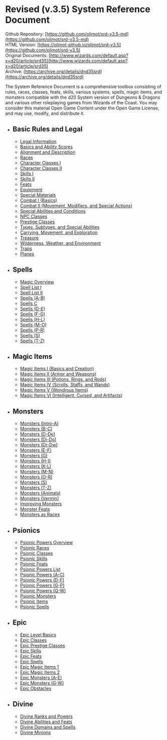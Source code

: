 # Revised (v.3.5) System Reference Document

Github Repository: [https://github.com/olimot/srd-v3.5-md](https://github.com/olimot/srd-v3.5-md)  
HTML Version: [https://olimot.github.io/olimot/srd-v3.5](https://github.com/olimot/srd-v3.5)  
Original Documents: [http://www.wizards.com/default.asp?x=d20/article/srd35](http://www.wizards.com/default.asp?x=d20/article/srd35)  
Archive: [https://archive.org/details/dnd35srd](https://archive.org/details/dnd35srd)

The System Reference Document is a comprehensive toolbox consisting of rules, races, classes, feats, skills, various systems, spells, magic items, and monsters compatible with the d20 System version of Dungeons & Dragons and various other roleplaying games from Wizards of the Coast. You may consider this material Open Game Content under the Open Game License, and may use, modify, and distribute it.

- ## Basic Rules and Legal

  - [Legal Information](basic-rules-and-legal/legal-information.md)
  - [Basics and Ability Scores](basic-rules-and-legal/basics-and-ability-scores.md)
  - [Alignment and Description](basic-rules-and-legal/alignment-and-description.md)
  - [Races](basic-rules-and-legal/races.md)
  - [Character Classes I](basic-rules-and-legal/character-classes-i.md)
  - [Character Classes II](basic-rules-and-legal/character-classes-ii.md)
  - [Skills I](basic-rules-and-legal/skills-i.md)
  - [Skills II](basic-rules-and-legal/skills-ii.md)
  - [Feats](basic-rules-and-legal/feats.md)
  - [Equipment](basic-rules-and-legal/equipment.md)
  - [Special Materials](basic-rules-and-legal/special-materials.md)
  - [Combat I (Basics)](basic-rules-and-legal/combat-i-basics.md)
  - [Combat II (Movement, Modifiers, and Special Actions)](basic-rules-and-legal/combat-ii-movement-modifiers-and-special-actions.md)
  - [Special Abilities and Conditions](basic-rules-and-legal/special-abilities-and-conditions.md)
  - [NPC Classes](basic-rules-and-legal/npc-classes.md)
  - [Prestige Classes](basic-rules-and-legal/prestige-classes.md)
  - [Types, Subtypes, and Special Abilities](basic-rules-and-legal/types-subtypes-and-special-abilities.md)
  - [Carrying, Movement, and Exploration](basic-rules-and-legal/carrying-movement-and-exploration.md)
  - [Treasure](basic-rules-and-legal/treasure.md)
  - [Wilderness, Weather, and Environment](basic-rules-and-legal/wilderness-weather-and-environment.md)
  - [Traps](basic-rules-and-legal/traps.md)
  - [Planes](basic-rules-and-legal/planes.md)

- ## Spells

  - [Magic Overview](spells/magic-overview.md)
  - [Spell List I](spells/spell-list-i.md)
  - [Spell List II](spells/spell-list-ii.md)
  - [Spells (A-B)](spells/spells-a-b.md)
  - [Spells C](spells/spells-c.md)
  - [Spells (D-E)](spells/spells-d-e.md)
  - [Spells (F-G)](spells/spells-f-g.md)
  - [Spells (H-L)](spells/spells-h-l.md)
  - [Spells (M-O)](spells/spells-m-o.md)
  - [Spells (P-R)](spells/spells-p-r.md)
  - [Spells (S)](spells/spells-s.md)
  - [Spells (T-Z)](spells/spells-t-z.md)

- ## Magic Items

  - [Magic Items I (Basics and Creation)](magic-items/magic-items-i-basics-and-creation.md)
  - [Magic Items II (Armor and Weapons)](magic-items/magic-items-ii-armor-and-weapons.md)
  - [Magic Items III (Potions, Rings, and Rods)](magic-items/magic-items-iii-potions-rings-and-rods.md)
  - [Magic Items IV (Scrolls, Staffs, and Wands)](magic-items/magic-items-iv-scrolls-staffs-and-wands.md)
  - [Magic Items V (Wondrous Items)](magic-items/magic-items-v-wondrous-items.md)
  - [Magic Items VI (Intelligent, Cursed, and Artifacts)](magic-items/magic-items-vi-intelligent-cursed-and-artifacts.md)

- ## Monsters

  - [Monsters (Intro-A)](monsters/monsters-intro-a.md)
  - [Monsters (B-C)](monsters/monsters-b-c.md)
  - [Monsters (D-De)](monsters/monsters-d-de.md)
  - [Monsters (Di-Do)](monsters/monsters-di-do.md)
  - [Monsters (Dr-Dw)](monsters/monsters-dr-dw.md)
  - [Monsters (E-F)](monsters/monsters-e-f.md)
  - [Monsters (G)](monsters/monsters-g.md)
  - [Monsters (H-I)](monsters/monsters-h-i.md)
  - [Monsters (K-L)](monsters/monsters-k-l.md)
  - [Monsters (M-N)](monsters/monsters-m-n.md)
  - [Monsters (O-R)](monsters/monsters-o-r.md)
  - [Monsters (S)](monsters/monsters-s.md)
  - [Monsters (T-Z)](monsters/monsters-t-z.md)
  - [Monsters (Animals)](monsters/monsters-animals.md)
  - [Monsters (Vermin)](monsters/monsters-vermin.md)
  - [Improving Monsters](monsters/improving-monsters.md)
  - [Monster Feats](monsters/monster-feats.md)
  - [Monsters as Races](monsters/monsters-as-races.md)

- ## Psionics

  - [Psionic Powers Overview](psionics/psionic-powers-overview.md)
  - [Psionic Races](psionics/psionic-races.md)
  - [Psionic Classes](psionics/psionic-classes.md)
  - [Psionic Skills](psionics/psionic-skills.md)
  - [Psionic Feats](psionics/psionic-feats.md)
  - [Psionic Powers List](psionics/psionic-powers-list.md)
  - [Psionic Powers (A-C)](psionics/psionic-powers-a-c.md)
  - [Psionic Powers (D-F)](psionics/psionic-powers-d-f.md)
  - [Psionic Powers (G-P)](psionics/psionic-powers-g-p.md)
  - [Psionic Powers (Q-W)](psionics/psionic-powers-q-w.md)
  - [Psionic Monsters](psionics/psionic-monsters.md)
  - [Psionic Items](psionics/psionic-items.md)
  - [Psionic Spells](psionics/psionic-spells.md)

- ## Epic

  - [Epic Level Basics](epic/epic-level-basics.md)
  - [Epic Classes](epic/epic-classes.md)
  - [Epic Prestige Classes](epic/epic-prestige-classes.md)
  - [Epic Skills](epic/epic-skills.md)
  - [Epic Feats](epic/epic-feats.md)
  - [Epic Spells](epic/epic-spells.md)
  - [Epic Magic Items 1](epic/epic-magic-items-1.md)
  - [Epic Magic Items 2](epic/epic-magic-items-2.md)
  - [Epic Monsters (A-E)](epic/epic-monsters-a-e.md)
  - [Epic Monsters (G-W)](epic/epic-monsters-g-w.md)
  - [Epic Obstacles](epic/epic-obstacles.md)

- ## Divine

  - [Divine Ranks and Powers](divine/divine-ranks-and-powers.md)
  - [Divine Abilities and Feats](divine/divine-abilities-and-feats.md)
  - [Divine Domains and Spells](divine/divine-domains-and-spells.md)
  - [Divine Minions](divine/divine-minions.md)
